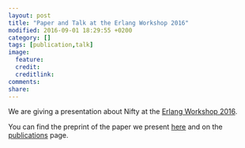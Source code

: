 ```yaml
---
layout: post
title: "Paper and Talk at the Erlang Workshop 2016"
modified: 2016-09-01 18:29:55 +0200
category: []
tags: [publication,talk]
image:
  feature:
  credit:
  creditlink:
comments:
share:
---
```

We are giving a presentation about Nifty at the <a
href="http://erlang.org/workshop/2016/">Erlang Workshop 2016</a>.

You can find the preprint of the paper we present <a href="{{ site.url}}/erlang16-preprint.pdf">here</a> and on the <a href="{{ site.url }}/publications">publications</a> page.
